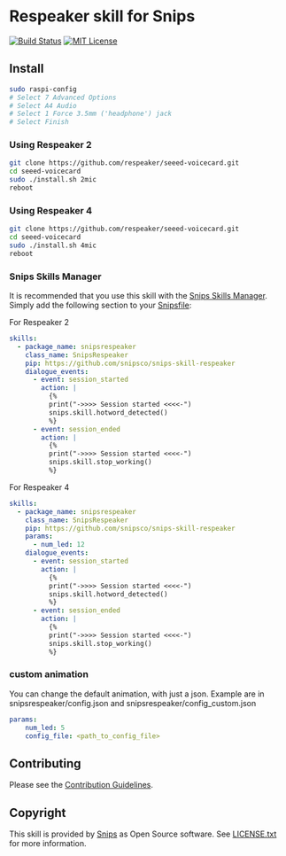 # Respeaker skill for Snips

[![Build Status](https://travis-ci.org/snipsco/snips-skill-hue.svg)](https://travis-ci.org/snipsco/snips-skill-hue)
[![MIT License](https://img.shields.io/badge/license-MIT-blue.svg)](https://raw.githubusercontent.com/snipsco/snips-skill-hue/master/LICENSE.txt)

## Install
```sh
sudo raspi-config
# Select 7 Advanced Options
# Select A4 Audio
# Select 1 Force 3.5mm ('headphone') jack
# Select Finish
```
### Using Respeaker 2
```sh
git clone https://github.com/respeaker/seeed-voicecard.git
cd seeed-voicecard
sudo ./install.sh 2mic
reboot
```
### Using Respeaker 4
```sh
git clone https://github.com/respeaker/seeed-voicecard.git
cd seeed-voicecard
sudo ./install.sh 4mic
reboot
```

### Snips Skills Manager

It is recommended that you use this skill with the [Snips Skills Manager](https://github.com/snipsco/snipsskills). Simply add the following section to your [Snipsfile](https://github.com/snipsco/snipsskills/wiki/The-Snipsfile):

For Respeaker 2
```yaml
skills:
  - package_name: snipsrespeaker
    class_name: SnipsRespeaker
    pip: https://github.com/snipsco/snips-skill-respeaker
    dialogue_events:
      - event: session_started
        action: |
          {%
          print("->>>> Session started <<<<-")
          snips.skill.hotword_detected()
          %}
      - event: session_ended
        action: |
          {%
          print("->>>> Session started <<<<-")
          snips.skill.stop_working()
          %}
```      

For Respeaker 4
```yaml
skills:
  - package_name: snipsrespeaker
    class_name: SnipsRespeaker
    pip: https://github.com/snipsco/snips-skill-respeaker
    params:
      - num_led: 12
    dialogue_events:
      - event: session_started
        action: |
          {%
          print("->>>> Session started <<<<-")
          snips.skill.hotword_detected()
          %}
      - event: session_ended
        action: |
          {%
          print("->>>> Session started <<<<-")
          snips.skill.stop_working()
          %}
```      

### custom animation

You can change the default animation, with just a json.
Example are in snipsrespeaker/config.json and snipsrespeaker/config\_custom.json

```yaml
params:
    num_led: 5
    config_file: <path_to_config_file>
```

## Contributing

Please see the [Contribution Guidelines](https://github.com/snipsco/snips-skill-hue/blob/master/CONTRIBUTING.rst).

## Copyright

This skill is provided by [Snips](https://www.snips.ai) as Open Source software. See [LICENSE.txt](https://github.com/snipsco/snips-skill-hue/blob/master/LICENSE.txt) for more information.
